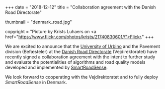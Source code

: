 +++
date = "2018-12-12"
title = "Collaboration agreement with the Danish Road Directorate"

thumbnail = "denmark_road.jpg"

copyright = "Picture by Krists Luhaers on <a href=\"https://www.flickr.com/photos/krists/21740830601/\">Flickr</a>."
+++

We are excited to announce that the [University of Urbino](https://www.uniurb.it/) and the Pavement division&nbsp;(Befæsteler) at the [Danish Road Directorate](http://www.vejdirektoratet.dk)&nbsp;(Vejdirektoratet) have recently signed a collaboration agreement with the intent to further study and evaluate the potentialities of algorithms and road quality models developed and implemented by [SmartRoadSense](/).

We look forward to cooperating with the Vejdirektoratet and to fully deploy *SmartRoadSense* in Denmark.
